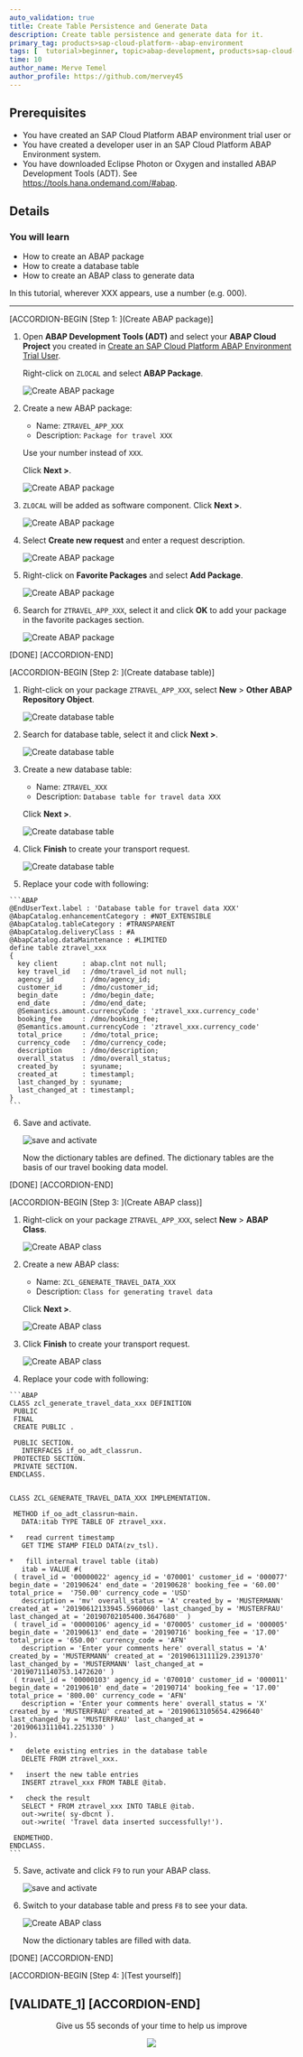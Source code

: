 ```yaml
---
auto_validation: true
title: Create Table Persistence and Generate Data
description: Create table persistence and generate data for it.
primary_tag: products>sap-cloud-platform--abap-environment
tags: [  tutorial>beginner, topic>abap-development, products>sap-cloud-platform  ]
time: 10
author_name: Merve Temel
author_profile: https://github.com/mervey45
---
```


## Prerequisites  
- You have created an SAP Cloud Platform ABAP environment trial user or
- You have created a developer user in an SAP Cloud Platform ABAP Environment system.
- You have downloaded Eclipse Photon or Oxygen and installed ABAP Development Tools (ADT). See <https://tools.hana.ondemand.com/#abap>.

## Details
### You will learn  
  - How to create an ABAP package
  - How to create a database table
  - How to create an ABAP class to generate data

In this tutorial, wherever XXX appears, use a number (e.g. 000).

---

[ACCORDION-BEGIN [Step 1: ](Create ABAP package)]
  1. Open **ABAP Development Tools (ADT)** and select your **ABAP Cloud Project** you created in [Create an SAP Cloud Platform ABAP Environment Trial User](abap-environment-trial-onboarding).

     Right-click on `ZLOCAL` and select **ABAP Package**.

      ![Create ABAP package](package.png)

  2. Create a new ABAP package:
     - Name: `ZTRAVEL_APP_XXX`
     - Description: `Package for travel XXX`

     Use your number instead of `XXX`.

     Click **Next >**.

      ![Create ABAP package](package2.png)

  3. `ZLOCAL` will be added as software component. Click **Next >**.

      ![Create ABAP package](package3.png)

  4. Select **Create new request** and enter a request description.

      ![Create ABAP package](package4.png)


  5. Right-click on **Favorite Packages** and select **Add Package**.

      ![Create ABAP package](package5.png)

  6. Search for `ZTRAVEL_APP_XXX`, select it and click **OK** to add your package in the favorite packages section.

      ![Create ABAP package](package6.png)

[DONE]
[ACCORDION-END]

[ACCORDION-BEGIN [Step 2: ](Create database table)]
  1. Right-click on your package `ZTRAVEL_APP_XXX`, select **New** > **Other ABAP Repository Object**.

      ![Create database table](table.png)

  2. Search for database table, select it and click **Next >**.

      ![Create database table](table2.png)

  3. Create a new database table:

       - Name: `ZTRAVEL_XXX`
       - Description: `Database table for travel data XXX`

     Click **Next >**.

      ![Create database table](table3.png)

  4. Click **Finish** to create your transport request.

      ![Create database table](table4.png)

  5. Replace your code with following:

    ```ABAP
    @EndUserText.label : 'Database table for travel data XXX'
    @AbapCatalog.enhancementCategory : #NOT_EXTENSIBLE
    @AbapCatalog.tableCategory : #TRANSPARENT
    @AbapCatalog.deliveryClass : #A
    @AbapCatalog.dataMaintenance : #LIMITED
    define table ztravel_xxx
    {
      key client      : abap.clnt not null;
      key travel_id   : /dmo/travel_id not null;
      agency_id       : /dmo/agency_id;
      customer_id     : /dmo/customer_id;
      begin_date      : /dmo/begin_date;
      end_date        : /dmo/end_date;
      @Semantics.amount.currencyCode : 'ztravel_xxx.currency_code'
      booking_fee     : /dmo/booking_fee;
      @Semantics.amount.currencyCode : 'ztravel_xxx.currency_code'
      total_price     : /dmo/total_price;
      currency_code   : /dmo/currency_code;
      description     : /dmo/description;
      overall_status  : /dmo/overall_status;
      created_by      : syuname;
      created_at      : timestampl;
      last_changed_by : syuname;
      last_changed_at : timestampl;
    }   
    ```

  6. Save and activate.

      ![save and activate](activate.png)

     Now the dictionary tables are defined. The dictionary tables are the basis of our travel booking data model.

[DONE]
[ACCORDION-END]

[ACCORDION-BEGIN [Step 3: ](Create ABAP class)]
  1. Right-click on your package `ZTRAVEL_APP_XXX`, select **New** > **ABAP Class**.

      ![Create ABAP class](class.png)

  2. Create a new ABAP class:

     - Name: `ZCL_GENERATE_TRAVEL_DATA_XXX`
     - Description: `Class for generating travel data`

     Click **Next >**.

      ![Create ABAP class](class2.png)

  3. Click **Finish** to create your transport request.

      ![Create ABAP class](class3.png)

  4. Replace your code with following:

    ```ABAP
    CLASS zcl_generate_travel_data_xxx DEFINITION
     PUBLIC
     FINAL
     CREATE PUBLIC .

     PUBLIC SECTION.
       INTERFACES if_oo_adt_classrun.
     PROTECTED SECTION.
     PRIVATE SECTION.
    ENDCLASS.


    CLASS ZCL_GENERATE_TRAVEL_DATA_XXX IMPLEMENTATION.

     METHOD if_oo_adt_classrun~main.
       DATA:itab TYPE TABLE OF ztravel_xxx.

    *   read current timestamp
       GET TIME STAMP FIELD DATA(zv_tsl).

    *   fill internal travel table (itab)
       itab = VALUE #(
     ( travel_id = '00000022' agency_id = '070001' customer_id = '000077' begin_date = '20190624' end_date = '20190628' booking_fee = '60.00' total_price =  '750.00' currency_code = 'USD'
       description = 'mv' overall_status = 'A' created_by = 'MUSTERMANN' created_at = '20190612133945.5960060' last_changed_by = 'MUSTERFRAU' last_changed_at = '20190702105400.3647680'  )
     ( travel_id = '00000106' agency_id = '070005' customer_id = '000005' begin_date = '20190613' end_date = '20190716' booking_fee = '17.00' total_price = '650.00' currency_code = 'AFN'
       description = 'Enter your comments here' overall_status = 'A' created_by = 'MUSTERMANN' created_at = '20190613111129.2391370' last_changed_by = 'MUSTERMANN' last_changed_at = '20190711140753.1472620' )
     ( travel_id = '00000103' agency_id = '070010' customer_id = '000011' begin_date = '20190610' end_date = '20190714' booking_fee = '17.00' total_price = '800.00' currency_code = 'AFN'
       description = 'Enter your comments here' overall_status = 'X' created_by = 'MUSTERFRAU' created_at = '20190613105654.4296640' last_changed_by = 'MUSTERFRAU' last_changed_at = '20190613111041.2251330' )
    ).

    *   delete existing entries in the database table
       DELETE FROM ztravel_xxx.

    *   insert the new table entries
       INSERT ztravel_xxx FROM TABLE @itab.

    *   check the result
       SELECT * FROM ztravel_xxx INTO TABLE @itab.
       out->write( sy-dbcnt ).
       out->write( 'Travel data inserted successfully!').

     ENDMETHOD.
    ENDCLASS.          
    ```

  5. Save, activate and click `F9` to run your ABAP class.

      ![save and activate](activate2.png)

  6. Switch to your database table and press `F8` to see your data.

      ![Create ABAP class](class4.png)

     Now the dictionary tables are filled with data.

[DONE]
[ACCORDION-END]

[ACCORDION-BEGIN [Step 4: ](Test yourself)]

[VALIDATE_1]
[ACCORDION-END]
---

<p style="text-align: center;">Give us 55 seconds of your time to help us improve</p>

<p style="text-align: center;"><a href="https://s.userzoom.com/m/NSBDODgzUzQxNiAg" target="_blank"><img src="https://raw.githubusercontent.com/SAPDocuments/Tutorials/master/data/images/285738_Emotion_Faces_R_purple.png"></a></p>
